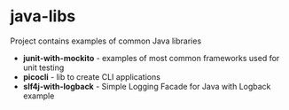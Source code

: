 # java-libs

Project contains examples of common Java libraries

- **junit-with-mockito** - examples of most common frameworks used for unit testing
- **picocli** - lib to create CLI applications
- **slf4j-with-logback** - Simple Logging Facade for Java with Logback example